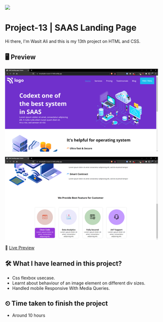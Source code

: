 ![](https://img.shields.io/badge/Technologies-HTML--CSS-orange)

# Project-13 | SAAS Landing Page

Hi there,
I'm Wasit Ali and this is my 13th project on HTML and CSS.

## 🖥 Preview

![](./assets/2022-10-14-17-17-13.png)

![](./assets/2022-10-14-17-17-31.png)

🚀 [Live Preview](https://remarkable-moxie-b114d9.netlify.app/)

## 🛠️ What I have learned in this project?

- Css flexbox usecase.
- Learnt about behaviour of an image element on different div sizes.
- Handled mobile Responsive With Media Queries.

## ⏲ Time taken to finish the project

- Around 10 hours
